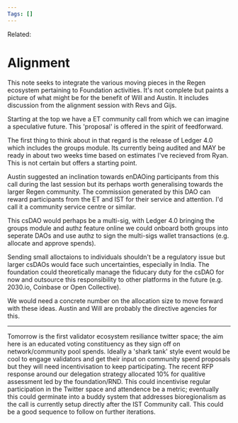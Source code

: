 ```yaml
---
Tags: []
---
```

Related: 
# Alignment

This note seeks to integrate the various moving pieces in the Regen ecosystem pertaining to Foundation activities. It's not complete but paints a picture of what might be for the benefit of Will and Austin. It includes discussion from the alignment session with Revs and Gijs.

Starting at the top we have a ET community call from which we can imagine a speculative future. This 'proposal' is offered in the spirit of feedforward. 

The first thing to think about in that regard is the release of Ledger 4.0 which includes the groups module. Its currently being audited and MAY be ready in about two weeks time based on estimates I've recieved from Ryan. This is not certain but offers a starting point.

Austin suggested an inclination towards enDAOing participants from this call during the last session but its perhaps worth generalising towards the larger Regen community. The commission generated by this DAO can reward participants from the ET and IST for their service and attention. I'd call it a community service centre or similar. 

This csDAO would perhaps be a multi-sig, with Ledger 4.0 bringing the groups module and authz feature online we could onboard both groups into seperate DAOs and use authz to sign the multi-sigs wallet transactions (e.g. allocate and approve spends).

Sending small alloctaions to individuals shouldn't be a regulatory issue but larger csDAOs would face such uncertainties, especially in India. The foundation could theoretically manage the fiducary duty for the csDAO for now and outsource this responsibility to other platforms in the future (e.g. 2030.io, Coinbase or Open Collective).

We would need a concrete number on the allocation size to move forward with these ideas. Austin and Will are probably the directive agencies for this. 

---

Tomorrow is the first validator ecosystem resiliance twitter space; the aim here is an educated voting constituency as they sign off on network/community pool spends. Ideally a 'shark tank' style event would be cool to engage validators and get their input on community spend proposals but they will need incentivisation to keep participating. The recent RFP response around our delegation strategy allocated 10% for qualitive assessment led by the foundation/RND. This could incentivise regular participation in the Twitter space and attendence be a metric; eventually this could germinate into a buddy system that addresses bioregionalism as the call is currently setup directly after the IST Community call. This could be a good sequence to follow on further iterations.

